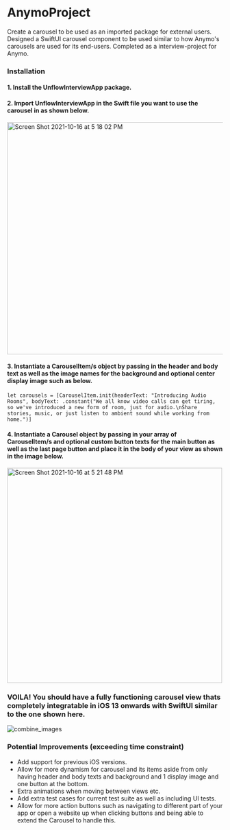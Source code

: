 # AnymoProject
Create a carousel to be used as an imported package for external users. Designed a SwiftUI carousel component to be used similar to how Anymo's carousels are used for its end-users. Completed as a interview-project for Anymo.


### Installation

#### 1. Install the UnflowInterviewApp package.
#### 2. Import UnflowInterviewApp in the Swift file you want to use the carousel in as shown below.
<img width="542" alt="Screen Shot 2021-10-16 at 5 18 02 PM" src="https://user-images.githubusercontent.com/64529785/137602362-4ab4119e-336b-4c9b-8533-f98be7889aa4.png">

#### 3. Instantiate a CarouselItem/s object by passing in the header and body text as well as the image names for the background and optional center display image such as below.
`let carousels = [CarouselItem.init(headerText: "Introducing Audio Rooms", bodyText: .constant("We all know video calls can get tiring, so we've introduced a new form of room, just for audio.\nShare stories, music, or just listen to ambient sound while working from home.")]`


#### 4. Instantiate a Carousel object by passing in your array of CarouselItem/s and optional custom button texts for the main button as well as the last page button and place it in the body of your view as shown in the image below.
<img width="502" alt="Screen Shot 2021-10-16 at 5 21 48 PM" src="https://user-images.githubusercontent.com/64529785/137602422-65e6667a-ccca-46a5-972c-a34045212709.png">


### VOILA! You should have a fully functioning carousel view thats completely integratable in iOS 13 onwards with SwiftUI similar to the one shown here.
 ![combine_images](https://user-images.githubusercontent.com/64529785/137602570-7bc48a97-6ae0-4cb5-85dd-7c925bb60963.jpg)

### Potential Improvements (exceeding time constraint)
- Add support for previous iOS versions.
- Allow for more dynamism for carousel and its items aside from only having header and body texts and background and 1 display image and one button at the bottom.
- Extra animations when moving between views etc.
- Add extra test cases for current test suite as well as including UI tests.
- Allow for more action buttons such as navigating to different part of your app or open a website up when clicking buttons and being able to extend the Carousel to handle this.

